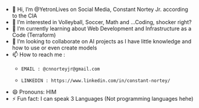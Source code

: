 - 👋 Hi, I’m @YetronLives on Social Media, Constant Nortey Jr. according to the CIA
- 👀 I’m interested in Volleyball, Soccer, Math and ...Coding, shocker right?
- 🌱 I’m currently learning about Web Development and Infrastructure as a Code (Terraform)
- 💞️ I’m looking to collaborate on AI projects as I have little knowledge and how to use or even create models
- 📫 How to reach me :
  -     EMAIL : @cnnorteyjr@gmail.com
  -     LINKEDIN : https://www.linkedin.com/in/constant-nortey/ 
- 😄 Pronouns: HIM
- ⚡ Fun fact: I can speak 3 Languages (Not programming languages hehe)

<!---
YetronLives/YetronLives is a ✨ special ✨ repository because its `README.md` (this file) appears on your GitHub profile.
You can click the Preview link to take a look at your changes.
--->
